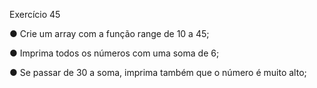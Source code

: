 Exercício 45

● Crie um array com a função range de 10 a 45;

● Imprima todos os números com uma soma de 6;

● Se passar de 30 a soma, imprima também que o número é muito alto;